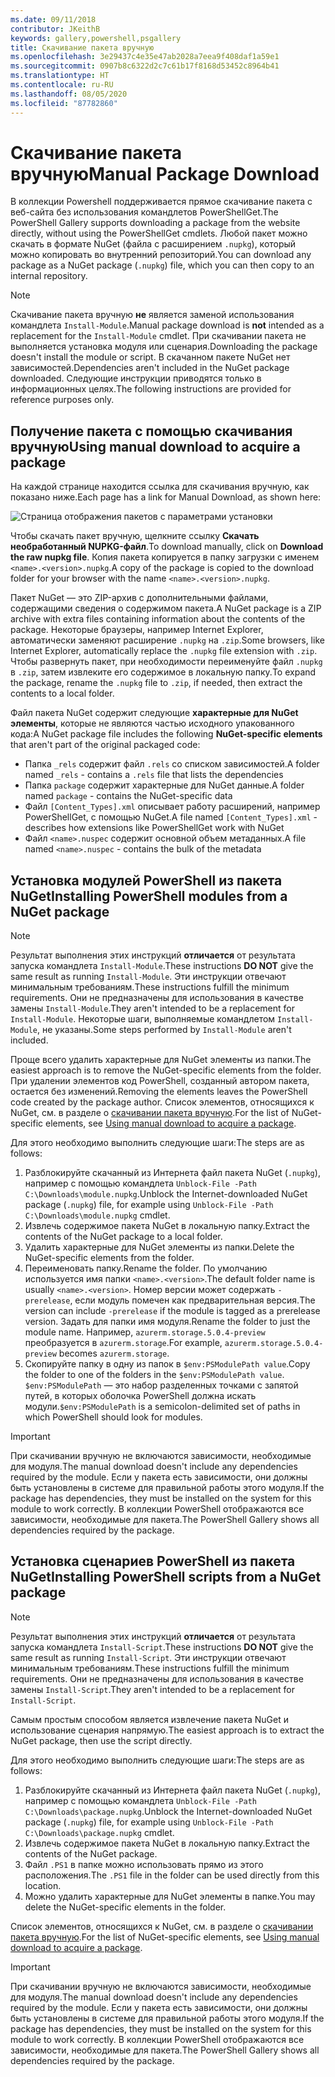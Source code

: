 ```yaml
---
ms.date: 09/11/2018
contributor: JKeithB
keywords: gallery,powershell,psgallery
title: Скачивание пакета вручную
ms.openlocfilehash: 3e29437c4e35e47ab2028a7eea9f408daf1a59e1
ms.sourcegitcommit: 0907b8c6322d2c7c61b17f8168d53452c8964b41
ms.translationtype: HT
ms.contentlocale: ru-RU
ms.lasthandoff: 08/05/2020
ms.locfileid: "87782860"
---
```

# <a name="manual-package-download"></a><span data-ttu-id="93f10-103">Скачивание пакета вручную</span><span class="sxs-lookup"><span data-stu-id="93f10-103">Manual Package Download</span></span>

<span data-ttu-id="93f10-104">В коллекции Powershell поддерживается прямое скачивание пакета с веб-сайта без использования командлетов PowerShellGet.</span><span class="sxs-lookup"><span data-stu-id="93f10-104">The PowerShell Gallery supports downloading a package from the website directly, without using the PowerShellGet cmdlets.</span></span> <span data-ttu-id="93f10-105">Любой пакет можно скачать в формате NuGet (файла с расширением `.nupkg`), который можно копировать во внутренний репозиторий.</span><span class="sxs-lookup"><span data-stu-id="93f10-105">You can download any package as a NuGet package (`.nupkg`) file, which you can then copy to an internal repository.</span></span>

> [!NOTE]
> <span data-ttu-id="93f10-106">Скачивание пакета вручную **не** является заменой использования командлета `Install-Module`.</span><span class="sxs-lookup"><span data-stu-id="93f10-106">Manual package download is **not** intended as a replacement for the `Install-Module` cmdlet.</span></span>
> <span data-ttu-id="93f10-107">При скачивании пакета не выполняется установка модуля или сценария.</span><span class="sxs-lookup"><span data-stu-id="93f10-107">Downloading the package doesn't install the module or script.</span></span> <span data-ttu-id="93f10-108">В скачанном пакете NuGet нет зависимостей.</span><span class="sxs-lookup"><span data-stu-id="93f10-108">Dependencies aren't included in the NuGet package downloaded.</span></span> <span data-ttu-id="93f10-109">Следующие инструкции приводятся только в информационных целях.</span><span class="sxs-lookup"><span data-stu-id="93f10-109">The following instructions are provided for reference purposes only.</span></span>

## <a name="using-manual-download-to-acquire-a-package"></a><span data-ttu-id="93f10-110">Получение пакета с помощью скачивания вручную</span><span class="sxs-lookup"><span data-stu-id="93f10-110">Using manual download to acquire a package</span></span>

<span data-ttu-id="93f10-111">На каждой странице находится ссылка для скачивания вручную, как показано ниже.</span><span class="sxs-lookup"><span data-stu-id="93f10-111">Each page has a link for Manual Download, as shown here:</span></span>

![Страница отображения пакетов с параметрами установки](media/manual-download/packagedisplaypagewithpseditions.png)

<span data-ttu-id="93f10-113">Чтобы скачать пакет вручную, щелкните ссылку **Скачать необработанный NUPKG-файл**.</span><span class="sxs-lookup"><span data-stu-id="93f10-113">To download manually, click on **Download the raw nupkg file**.</span></span> <span data-ttu-id="93f10-114">Копия пакета копируется в папку загрузки с именем `<name>.<version>.nupkg`.</span><span class="sxs-lookup"><span data-stu-id="93f10-114">A copy of the package is copied to the download folder for your browser with the name `<name>.<version>.nupkg`.</span></span>

<span data-ttu-id="93f10-115">Пакет NuGet — это ZIP-архив с дополнительными файлами, содержащими сведения о содержимом пакета.</span><span class="sxs-lookup"><span data-stu-id="93f10-115">A NuGet package is a ZIP archive with extra files containing information about the contents of the package.</span></span> <span data-ttu-id="93f10-116">Некоторые браузеры, например Internet Explorer, автоматически заменяют расширение `.nupkg` на `.zip`.</span><span class="sxs-lookup"><span data-stu-id="93f10-116">Some browsers, like Internet Explorer, automatically replace the `.nupkg` file extension with `.zip`.</span></span> <span data-ttu-id="93f10-117">Чтобы развернуть пакет, при необходимости переименуйте файл `.nupkg` в `.zip`, затем извлеките его содержимое в локальную папку.</span><span class="sxs-lookup"><span data-stu-id="93f10-117">To expand the package, rename the `.nupkg` file to `.zip`, if needed, then extract the contents to a local folder.</span></span>

<span data-ttu-id="93f10-118">Файл пакета NuGet содержит следующие **характерные для NuGet элементы**, которые не являются частью исходного упакованного кода:</span><span class="sxs-lookup"><span data-stu-id="93f10-118">A NuGet package file includes the following **NuGet-specific elements** that aren't part of the original packaged code:</span></span>

- <span data-ttu-id="93f10-119">Папка `_rels` содержит файл `.rels` со списком зависимостей.</span><span class="sxs-lookup"><span data-stu-id="93f10-119">A folder named `_rels` - contains a `.rels` file that lists the dependencies</span></span>
- <span data-ttu-id="93f10-120">Папка `package` содержит характерные для NuGet данные.</span><span class="sxs-lookup"><span data-stu-id="93f10-120">A folder named `package` - contains the NuGet-specific data</span></span>
- <span data-ttu-id="93f10-121">Файл `[Content_Types].xml` описывает работу расширений, например PowerShellGet, с помощью NuGet.</span><span class="sxs-lookup"><span data-stu-id="93f10-121">A file named `[Content_Types].xml` - describes how extensions like PowerShellGet work with NuGet</span></span>
- <span data-ttu-id="93f10-122">Файл `<name>.nuspec` содержит основной объем метаданных.</span><span class="sxs-lookup"><span data-stu-id="93f10-122">A file named `<name>.nuspec` - contains the bulk of the metadata</span></span>

## <a name="installing-powershell-modules-from-a-nuget-package"></a><span data-ttu-id="93f10-123">Установка модулей PowerShell из пакета NuGet</span><span class="sxs-lookup"><span data-stu-id="93f10-123">Installing PowerShell modules from a NuGet package</span></span>

> [!NOTE]
> <span data-ttu-id="93f10-124">Результат выполнения этих инструкций **отличается** от результата запуска командлета `Install-Module`.</span><span class="sxs-lookup"><span data-stu-id="93f10-124">These instructions **DO NOT** give the same result as running `Install-Module`.</span></span> <span data-ttu-id="93f10-125">Эти инструкции отвечают минимальным требованиям.</span><span class="sxs-lookup"><span data-stu-id="93f10-125">These instructions fulfill the minimum requirements.</span></span> <span data-ttu-id="93f10-126">Они не предназначены для использования в качестве замены `Install-Module`.</span><span class="sxs-lookup"><span data-stu-id="93f10-126">They aren't intended to be a replacement for `Install-Module`.</span></span>
> <span data-ttu-id="93f10-127">Некоторые шаги, выполняемые командлетом `Install-Module`, не указаны.</span><span class="sxs-lookup"><span data-stu-id="93f10-127">Some steps performed by `Install-Module` aren't included.</span></span>

<span data-ttu-id="93f10-128">Проще всего удалить характерные для NuGet элементы из папки.</span><span class="sxs-lookup"><span data-stu-id="93f10-128">The easiest approach is to remove the NuGet-specific elements from the folder.</span></span> <span data-ttu-id="93f10-129">При удалении элементов код PowerShell, созданный автором пакета, остается без изменений.</span><span class="sxs-lookup"><span data-stu-id="93f10-129">Removing the elements leaves the PowerShell code created by the package author.</span></span>
<span data-ttu-id="93f10-130">Список элементов, относящихся к NuGet, см. в разделе о [скачивании пакета вручную](#using-manual-download-to-acquire-a-package).</span><span class="sxs-lookup"><span data-stu-id="93f10-130">For the list of NuGet-specific elements, see [Using manual download to acquire a package](#using-manual-download-to-acquire-a-package).</span></span>

<span data-ttu-id="93f10-131">Для этого необходимо выполнить следующие шаги:</span><span class="sxs-lookup"><span data-stu-id="93f10-131">The steps are as follows:</span></span>

1. <span data-ttu-id="93f10-132">Разблокируйте скачанный из Интернета файл пакета NuGet (`.nupkg`), например с помощью командлета `Unblock-File -Path C:\Downloads\module.nupkg`.</span><span class="sxs-lookup"><span data-stu-id="93f10-132">Unblock the Internet-downloaded NuGet package (`.nupkg`) file, for example using `Unblock-File -Path C:\Downloads\module.nupkg` cmdlet.</span></span>
2. <span data-ttu-id="93f10-133">Извлечь содержимое пакета NuGet в локальную папку.</span><span class="sxs-lookup"><span data-stu-id="93f10-133">Extract the contents of the NuGet package to a local folder.</span></span>
2. <span data-ttu-id="93f10-134">Удалить характерные для NuGet элементы из папки.</span><span class="sxs-lookup"><span data-stu-id="93f10-134">Delete the NuGet-specific elements from the folder.</span></span>
3. <span data-ttu-id="93f10-135">Переименовать папку.</span><span class="sxs-lookup"><span data-stu-id="93f10-135">Rename the folder.</span></span> <span data-ttu-id="93f10-136">По умолчанию используется имя папки `<name>.<version>`.</span><span class="sxs-lookup"><span data-stu-id="93f10-136">The default folder name is usually `<name>.<version>`.</span></span> <span data-ttu-id="93f10-137">Номер версии может содержать `-prerelease`, если модуль помечен как предварительная версия.</span><span class="sxs-lookup"><span data-stu-id="93f10-137">The version can include `-prerelease` if the module is tagged as a prerelease version.</span></span> <span data-ttu-id="93f10-138">Задать для папки имя модуля.</span><span class="sxs-lookup"><span data-stu-id="93f10-138">Rename the folder to just the module name.</span></span> <span data-ttu-id="93f10-139">Например, `azurerm.storage.5.0.4-preview` преобразуется в `azurerm.storage`.</span><span class="sxs-lookup"><span data-stu-id="93f10-139">For example, `azurerm.storage.5.0.4-preview` becomes `azurerm.storage`.</span></span>
4. <span data-ttu-id="93f10-140">Скопируйте папку в одну из папок в `$env:PSModulePath value`.</span><span class="sxs-lookup"><span data-stu-id="93f10-140">Copy the folder to one of the folders in the `$env:PSModulePath value`.</span></span> <span data-ttu-id="93f10-141">`$env:PSModulePath` — это набор разделенных точками с запятой путей, в которых оболочка PowerShell должна искать модули.</span><span class="sxs-lookup"><span data-stu-id="93f10-141">`$env:PSModulePath` is a semicolon-delimited set of paths in which PowerShell should look for modules.</span></span>

> [!IMPORTANT]
> <span data-ttu-id="93f10-142">При скачивании вручную не включаются зависимости, необходимые для модуля.</span><span class="sxs-lookup"><span data-stu-id="93f10-142">The manual download doesn't include any dependencies required by the module.</span></span> <span data-ttu-id="93f10-143">Если у пакета есть зависимости, они должны быть установлены в системе для правильной работы этого модуля.</span><span class="sxs-lookup"><span data-stu-id="93f10-143">If the package has dependencies, they must be installed on the system for this module to work correctly.</span></span> <span data-ttu-id="93f10-144">В коллекции PowerShell отображаются все зависимости, необходимые для пакета.</span><span class="sxs-lookup"><span data-stu-id="93f10-144">The PowerShell Gallery shows all dependencies required by the package.</span></span>

## <a name="installing-powershell-scripts-from-a-nuget-package"></a><span data-ttu-id="93f10-145">Установка сценариев PowerShell из пакета NuGet</span><span class="sxs-lookup"><span data-stu-id="93f10-145">Installing PowerShell scripts from a NuGet package</span></span>

> [!NOTE]
> <span data-ttu-id="93f10-146">Результат выполнения этих инструкций **отличается** от результата запуска командлета `Install-Script`.</span><span class="sxs-lookup"><span data-stu-id="93f10-146">These instructions **DO NOT** give the same result as running `Install-Script`.</span></span> <span data-ttu-id="93f10-147">Эти инструкции отвечают минимальным требованиям.</span><span class="sxs-lookup"><span data-stu-id="93f10-147">These instructions fulfill the minimum requirements.</span></span> <span data-ttu-id="93f10-148">Они не предназначены для использования в качестве замены `Install-Script`.</span><span class="sxs-lookup"><span data-stu-id="93f10-148">They aren't intended to be a replacement for `Install-Script`.</span></span>

<span data-ttu-id="93f10-149">Самым простым способом является извлечение пакета NuGet и использование сценария напрямую.</span><span class="sxs-lookup"><span data-stu-id="93f10-149">The easiest approach is to extract the NuGet package, then use the script directly.</span></span>

<span data-ttu-id="93f10-150">Для этого необходимо выполнить следующие шаги:</span><span class="sxs-lookup"><span data-stu-id="93f10-150">The steps are as follows:</span></span>

1. <span data-ttu-id="93f10-151">Разблокируйте скачанный из Интернета файл пакета NuGet (`.nupkg`), например с помощью командлета `Unblock-File -Path C:\Downloads\package.nupkg`.</span><span class="sxs-lookup"><span data-stu-id="93f10-151">Unblock the Internet-downloaded NuGet package (`.nupkg`) file, for example using `Unblock-File -Path C:\Downloads\package.nupkg` cmdlet.</span></span>
2. <span data-ttu-id="93f10-152">Извлечь содержимое пакета NuGet в локальную папку.</span><span class="sxs-lookup"><span data-stu-id="93f10-152">Extract the contents of the NuGet package.</span></span>
2. <span data-ttu-id="93f10-153">Файл `.PS1` в папке можно использовать прямо из этого расположения.</span><span class="sxs-lookup"><span data-stu-id="93f10-153">The `.PS1` file in the folder can be used directly from this location.</span></span>
3. <span data-ttu-id="93f10-154">Можно удалить характерные для NuGet элементы в папке.</span><span class="sxs-lookup"><span data-stu-id="93f10-154">You may delete the NuGet-specific elements in the folder.</span></span>

<span data-ttu-id="93f10-155">Список элементов, относящихся к NuGet, см. в разделе о [скачивании пакета вручную](#using-manual-download-to-acquire-a-package).</span><span class="sxs-lookup"><span data-stu-id="93f10-155">For the list of NuGet-specific elements, see [Using manual download to acquire a package](#using-manual-download-to-acquire-a-package).</span></span>

> [!IMPORTANT]
> <span data-ttu-id="93f10-156">При скачивании вручную не включаются зависимости, необходимые для модуля.</span><span class="sxs-lookup"><span data-stu-id="93f10-156">The manual download doesn't include any dependencies required by the module.</span></span> <span data-ttu-id="93f10-157">Если у пакета есть зависимости, они должны быть установлены в системе для правильной работы этого модуля.</span><span class="sxs-lookup"><span data-stu-id="93f10-157">If the package has dependencies, they must be installed on the system for this module to work correctly.</span></span> <span data-ttu-id="93f10-158">В коллекции PowerShell отображаются все зависимости, необходимые для пакета.</span><span class="sxs-lookup"><span data-stu-id="93f10-158">The PowerShell Gallery shows all dependencies required by the package.</span></span>
